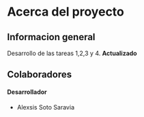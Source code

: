 # Acerca del proyecto
## Informacion general
 Desarrollo de las tareas 1,2,3 y 4. 
**Actualizado**
## Colaboradores
#### Desarrollador
* Alexsis Soto Saravia

